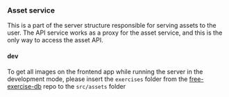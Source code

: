 ### Asset service

This is a part of the server structure responsible for serving assets to the user. The API service works as a proxy for the asset service, and this is the only way to access the asset API.

#### dev

To get all images on the frontend app while running the server in the development mode, please insert the `exercises` folder from the [free-exercise-db](https://github.com/yuhonas/free-exercise-db) repo to the `src/assets` folder
